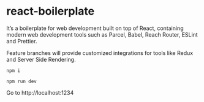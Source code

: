 # react-boilerplate

It’s a boilerplate for web development built on top of React, containing modern web development tools such as Parcel, Babel, Reach Router, ESLint and Prettier.

Feature branches will provide customized integrations for tools like Redux and Server Side Rendering.

`npm i`

`npm run dev`

Go to http://localhost:1234
